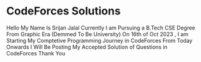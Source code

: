 # CodeForces Solutions
Hello My Name Is Srijan Jalal
Currently I am Pursuing a B.Tech CSE Degree From Graphic Era (Demmed To Be University)
On 16th of Oct 2023 , I am Starting My Comptetive Programming Journey in CodeForces
From Today Onwards I Will Be Posting My Accepted Solution of Questions in CodeForces 
Thank You